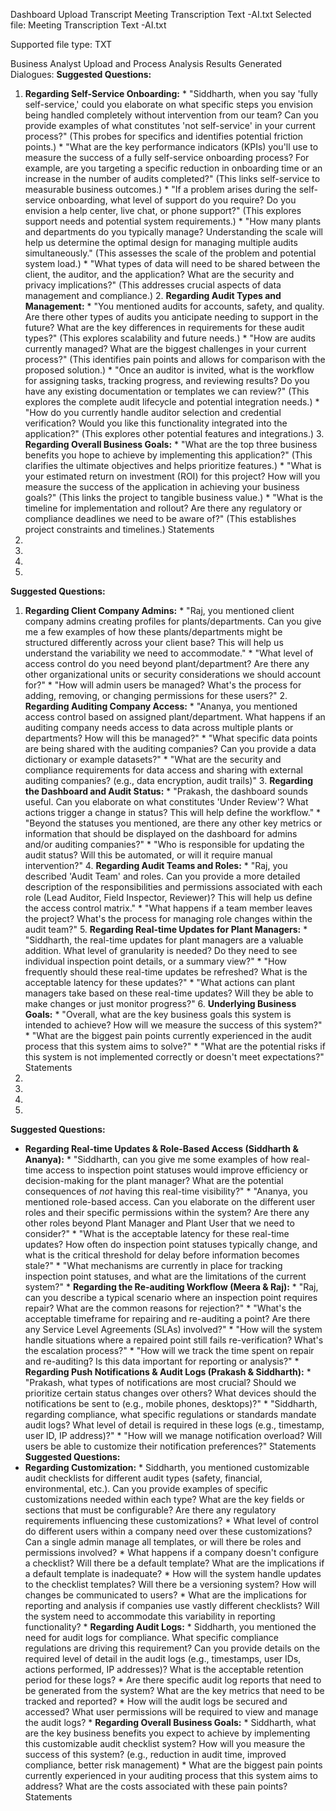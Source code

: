 Dashboard
Upload Transcript
Meeting Transcription Text -AI.txt
Selected file: Meeting Transcription Text -AI.txt

Supported file type: TXT


Business Analyst
Upload and Process
Analysis Results
Generated Dialogues:
**Suggested Questions:**
1. **Regarding Self-Service Onboarding:** * "Siddharth, when you say 'fully self-service,' could you elaborate on what specific steps you envision being handled completely without intervention from our team? Can you provide examples of what constitutes 'not self-service' in your current process?" (This probes for specifics and identifies potential friction points.) * "What are the key performance indicators (KPIs) you'll use to measure the success of a fully self-service onboarding process? For example, are you targeting a specific reduction in onboarding time or an increase in the number of audits completed?" (This links self-service to measurable business outcomes.) * "If a problem arises during the self-service onboarding, what level of support do you require? Do you envision a help center, live chat, or phone support?" (This explores support needs and potential system requirements.) * "How many plants and departments do you typically manage? Understanding the scale will help us determine the optimal design for managing multiple audits simultaneously." (This assesses the scale of the problem and potential system load.) * "What types of data will need to be shared between the client, the auditor, and the application? What are the security and privacy implications?" (This addresses crucial aspects of data management and compliance.) 2. **Regarding Audit Types and Management:** * "You mentioned audits for accounts, safety, and quality. Are there other types of audits you anticipate needing to support in the future? What are the key differences in requirements for these audit types?" (This explores scalability and future needs.) * "How are audits currently managed? What are the biggest challenges in your current process?" (This identifies pain points and allows for comparison with the proposed solution.) * "Once an auditor is invited, what is the workflow for assigning tasks, tracking progress, and reviewing results? Do you have any existing documentation or templates we can review?" (This explores the complete audit lifecycle and potential integration needs.) * "How do you currently handle auditor selection and credential verification? Would you like this functionality integrated into the application?" (This explores other potential features and integrations.) 3. **Regarding Overall Business Goals:** * "What are the top three business benefits you hope to achieve by implementing this application?" (This clarifies the ultimate objectives and helps prioritize features.) * "What is your estimated return on investment (ROI) for this project? How will you measure the success of the application in achieving your business goals?" (This links the project to tangible business value.) * "What is the timeline for implementation and rollout? Are there any regulatory or compliance deadlines we need to be aware of?" (This establishes project constraints and timelines.)
Statements
1.
2.
3.
4.
**Suggested Questions:**
1. **Regarding Client Company Admins:** * "Raj, you mentioned client company admins creating profiles for plants/departments. Can you give me a few examples of how these plants/departments might be structured differently across your client base? This will help us understand the variability we need to accommodate." * "What level of access control do you need beyond plant/department? Are there any other organizational units or security considerations we should account for?" * "How will admin users be managed? What's the process for adding, removing, or changing permissions for these users?" 2. **Regarding Auditing Company Access:** * "Ananya, you mentioned access control based on assigned plant/department. What happens if an auditing company needs access to data across multiple plants or departments? How will this be managed?" * "What specific data points are being shared with the auditing companies? Can you provide a data dictionary or example datasets?" * "What are the security and compliance requirements for data access and sharing with external auditing companies? (e.g., data encryption, audit trails)" 3. **Regarding the Dashboard and Audit Status:** * "Prakash, the dashboard sounds useful. Can you elaborate on what constitutes 'Under Review'? What actions trigger a change in status? This will help define the workflow." * "Beyond the statuses you mentioned, are there any other key metrics or information that should be displayed on the dashboard for admins and/or auditing companies?" * "Who is responsible for updating the audit status? Will this be automated, or will it require manual intervention?" 4. **Regarding Audit Teams and Roles:** * "Raj, you described 'Audit Team' and roles. Can you provide a more detailed description of the responsibilities and permissions associated with each role (Lead Auditor, Field Inspector, Reviewer)? This will help us define the access control matrix." * "What happens if a team member leaves the project? What's the process for managing role changes within the audit team?" 5. **Regarding Real-time Updates for Plant Managers:** * "Siddharth, the real-time updates for plant managers are a valuable addition. What level of granularity is needed? Do they need to see individual inspection point details, or a summary view?" * "How frequently should these real-time updates be refreshed? What is the acceptable latency for these updates?" * "What actions can plant managers take based on these real-time updates? Will they be able to make changes or just monitor progress?" 6. **Underlying Business Goals:** * "Overall, what are the key business goals this system is intended to achieve? How will we measure the success of this system?" * "What are the biggest pain points currently experienced in the audit process that this system aims to solve?" * "What are the potential risks if this system is not implemented correctly or doesn't meet expectations?"
Statements
1.
2.
3.
4.
**Suggested Questions:**
* **Regarding Real-time Updates & Role-Based Access (Siddharth & Ananya):** * "Siddharth, can you give me some examples of how real-time access to inspection point statuses would improve efficiency or decision-making for the plant manager? What are the potential consequences of *not* having this real-time visibility?" * "Ananya, you mentioned role-based access. Can you elaborate on the different user roles and their specific permissions within the system? Are there any other roles beyond Plant Manager and Plant User that we need to consider?" * "What is the acceptable latency for these real-time updates? How often do inspection point statuses typically change, and what is the critical threshold for delay before information becomes stale?" * "What mechanisms are currently in place for tracking inspection point statuses, and what are the limitations of the current system?" * **Regarding the Re-auditing Workflow (Meera & Raj):** * "Raj, can you describe a typical scenario where an inspection point requires repair? What are the common reasons for rejection?" * "What's the acceptable timeframe for repairing and re-auditing a point? Are there any Service Level Agreements (SLAs) involved?" * "How will the system handle situations where a repaired point still fails re-verification? What's the escalation process?" * "How will we track the time spent on repair and re-auditing? Is this data important for reporting or analysis?" * **Regarding Push Notifications & Audit Logs (Prakash & Siddharth):** * "Prakash, what types of notifications are most crucial? Should we prioritize certain status changes over others? What devices should the notifications be sent to (e.g., mobile phones, desktops)?" * "Siddharth, regarding compliance, what specific regulations or standards mandate audit logs? What level of detail is required in these logs (e.g., timestamp, user ID, IP address)?" * "How will we manage notification overload? Will users be able to customize their notification preferences?"
Statements
**Suggested Questions:**
* **Regarding Customization:** * Siddharth, you mentioned customizable audit checklists for different audit types (safety, financial, environmental, etc.). Can you provide examples of specific customizations needed within each type? What are the key fields or sections that must be configurable? Are there any regulatory requirements influencing these customizations? * What level of control do different users within a company need over these customizations? Can a single admin manage all templates, or will there be roles and permissions involved? * What happens if a company doesn't configure a checklist? Will there be a default template? What are the implications if a default template is inadequate? * How will the system handle updates to the checklist templates? Will there be a versioning system? How will changes be communicated to users? * What are the implications for reporting and analysis if companies use vastly different checklists? Will the system need to accommodate this variability in reporting functionality? * **Regarding Audit Logs:** * Siddharth, you mentioned the need for audit logs for compliance. What specific compliance regulations are driving this requirement? Can you provide details on the required level of detail in the audit logs (e.g., timestamps, user IDs, actions performed, IP addresses)? What is the acceptable retention period for these logs? * Are there specific audit log reports that need to be generated from the system? What are the key metrics that need to be tracked and reported? * How will the audit logs be secured and accessed? What user permissions will be required to view and manage the audit logs? * **Regarding Overall Business Goals:** * Siddharth, what are the key business benefits you expect to achieve by implementing this customizable audit checklist system? How will you measure the success of this system? (e.g., reduction in audit time, improved compliance, better risk management) * What are the biggest pain points currently experienced in your auditing process that this system aims to address? What are the costs associated with these pain points?
Statements